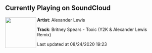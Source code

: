 ## Currently Playing on SoundCloud

[<img align="left" width="100" src="https://i1.sndcdn.com/artworks-jsdw3r6QmgXBbG42-kxyMRQ-t50x50.jpg">](https://soundcloud.com/alexanderjlewis/toxicremix)

**Artist**: Alexander Lewis 

**Track**: Britney Spears - Toxic (Y2K & Alexander Lewis Remix)

Last updated at 08/24/2020 19:23
